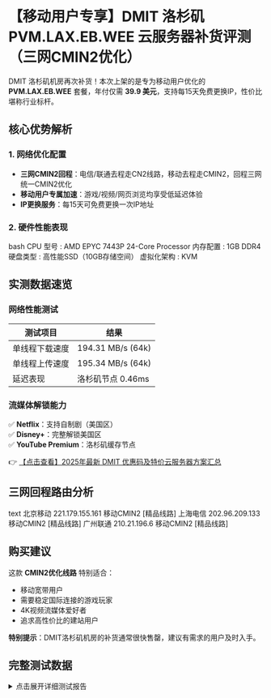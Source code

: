 # 【移动用户专享】DMIT 洛杉矶 PVM.LAX.EB.WEE 云服务器补货评测（三网CMIN2优化）

DMIT 洛杉矶机房再次补货！本次上架的是专为移动用户优化的 **PVM.LAX.EB.WEE** 套餐，年付仅需 **39.9 美元**，支持每15天免费更换IP，性价比堪称行业标杆。

## 核心优势解析

### 1. 网络优化配置
- **三网CMIN2回程**：电信/联通去程走CN2线路，移动去程走CMIN2，回程三网统一CMIN2优化
- **移动用户专属加速**：游戏/视频/网页浏览均享受低延迟体验
- **IP更换服务**：每15天可免费更换一次IP地址

### 2. 硬件性能表现
bash
CPU 型号    : AMD EPYC 7443P 24-Core Processor
内存配置    : 1GB DDR4
硬盘类型    : 高性能SSD（10GB存储空间）
虚拟化架构  : KVM

## 实测数据速览

### 网络性能测试
| 测试项目       | 结果                  |
|----------------|-----------------------|
| 单线程下载速度 | 194.31 MB/s (64k)     |
| 单线程上传速度 | 195.34 MB/s (64k)     |
| 延迟表现       | 洛杉矶节点 0.46ms     |

### 流媒体解锁能力
✅ **Netflix**：支持自制剧（美国区）  
✅ **Disney+**：完整解锁美国区  
✅ **YouTube Premium**：洛杉矶缓存节点  

👉 [【点击查看】2025年最新 DMIT 优惠码及特价云服务器方案汇总](https://bit.ly/dmit_coupon)

## 三网回程路由分析
text
北京移动 221.179.155.161 移动CMIN2 [精品线路]
上海电信 202.96.209.133 移动CMIN2 [精品线路]
广州联通 210.21.196.6   移动CMIN2 [精品线路]

## 购买建议
这款 **CMIN2优化线路** 特别适合：
- 移动宽带用户
- 需要稳定国际连接的游戏玩家
- 4K视频流媒体爱好者
- 追求高性价比的建站用户

**特别提示**：DMIT洛杉矶机房的补货通常很快售罄，建议有需求的用户及时入手。

## 完整测试数据
<details>
<summary>点击展开详细测试报告</summary>

bash
---------------------基础信息查询---------------------
CPU 核心数        : 1
内存              : 220.82 MiB / 960.59 MiB
硬盘空间          : 3.05 GiB / 9.52 GiB
TCP加速方式       : bbr
IPV4 位置         : Los Angeles / California / US

------------------磁盘IO测试结果-------------------
100MB-4K Block  写速度: 16.0 MB/s (3918 IOPS)
1GB-1M Block    读速度: 1.4 GB/s (1349 IOPS)

-------------流媒体解锁测试-------------
Disney+ 区域      : US 区
YouTube CDN       : 美国 洛杉机(LAX17S56)
TikTok Region     : 【US】
</details>